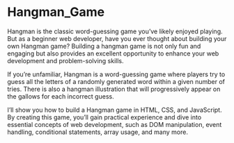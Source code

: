 # Hangman_Game
Hangman is the classic word-guessing game you’ve likely enjoyed playing. But as a beginner web developer, have you ever thought about building your own Hangman game? Building a hangman game is not only fun and engaging but also provides an excellent opportunity to enhance your web development and problem-solving skills.

If you’re unfamiliar, Hangman is a word-guessing game where players try to guess all the letters of a randomly generated word within a given number of tries. There is also a hangman illustration that will progressively appear on the gallows for each incorrect guess.

I’ll show you how to build a Hangman game in HTML, CSS, and JavaScript. By creating this game, you’ll gain practical experience and dive into essential concepts of web development, such as DOM manipulation, event handling, conditional statements, array usage, and many more.
